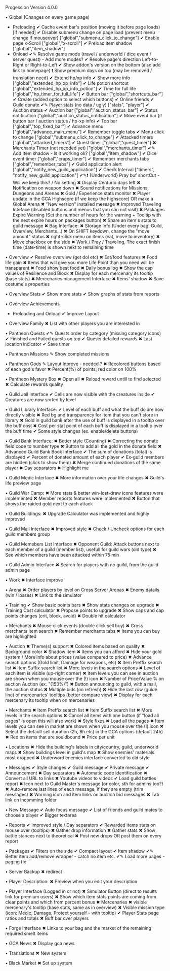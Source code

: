 
Progess on Version 4.0.0


• Global (Changes on every game page)
-	Preloading
✔		Cache event bar's position (moving it before page loads) [if needed]
✔		Disable submenu change on page load (prevent menu change if mouseover) ["global","submenu_click_to_change"]
✔		Enable page x-Scroll ["global","x-scroll"]
✔		Preload item shadow ["global","item_shadow"]
-	Onload
✔✎		Resolve game mode (travel / underworld / dice event / server quest) - Add more modes?
✔		Resolve page's direction Left-to-Right or Right-to-Left
✔		Show addon's version on the bottom (also add link to homepage)
❗		Show premium days on top (may be removed / translation need)
✔		Extend hp/xp info
✔			Show more info ["global","extended_hp_xp_info"]
✔				Life potion shortcut ["global","extended_hp_xp_info_potion"]
✔			Time for full life ["global","hp_timer_for_full_life"]
✔		Button bar ["global","shortcuts_bar"]
✔			Create (added option to select which buttons)
✔			Online friends
✔			Guild donate
✔✎			Player stats (no data / ugly) ["stats", "player"]
✔		Auction status
✔			Auction bar ["global","auction_status_bar"]
✔			Status notification ["global","auction_status_notification"]
✔		Move event bar (if button bar / auction status / hp-xp info)
✔		Top bar ["global","top_fixed_bar"]
✔		Advance menu ["global","advance_main_menu"]
✔			Remember toggle tabs
✔		Menu click to change ["global","submenu_click_to_change"]
✔		Attacked timers ["global","attacked_timers"]
✔		Quest timer ["global","quest_timer"]
✖		Merchants Timer (not recoded yet) ["global","merchants_timer"]
✔✎		Add Item shadow - Is it working ok? ["global","item_shadow"]
✔		Dice event timer ["global","craps_timer"]
✔		Remember merchants tabs ["global","remember_tabs"]
✔		Guild application alert ["global","notify_new_guild_application"]
✔			Check Interval ["timers", "notify_new_guild_application"]
✔✎❗		{Underworld} Pray buf shortCut - Will we keep this? / No setting
✖		Display Centurio days left
✖		Notification on weapon down
✖		Sound notifications for Missions, Dungeons and Arenas
✖		Gold / Experience stats monitor
✖		Player update in the GCA Highscore (if we keep the highscore) OR make a Global Arena
✖		"New version" installed message
✖		Improved Traveling Inteface (disabled buttons and menus that you can not visit)
✖		Packages Expire Warning (Set the number of hours for the warning +  Tooltip with the next expire hours on packages button)
✖		Share an item's stats to guild message
✖		Bag Interface:
✖			Storage Info (Under every bag! Guild, Overview, Merchants...)
✖			On SHIFT keydown, change the "move amount" status
✖			right-click menu on items (eat, move to inventory) 
✖			Move chackbox on the side
✖		Work / Pray / Traveling, The exact finish time (date-time) is shown next to remaining time 


• Overview
✔		Resolve overview (get dol etc)
✖		Eat/food features
✖			Food life gain
✖			Items that will give you more Life Point than you need will be transparent
✖			Food show best food
✖		Daily bonus log
✖		Show the cap values of Resilience and Block
✖		Display for each mercenary its tooltip (base stats)
✖		Mercenaries management Interface
✖		Items' shadow
✖		Save costume's properties


• Overview Stats
✔		Show more stats
✔		Show graphs of stats from reports


• Overview Achievements
-	Preloading and Onload
✔		Improve Layout


• Overview Family
✖		List with other players you are interested in


• Pantheon Quests
✔✎		Quests order by category (missing category icons)
✔		Finished and Failed quests on top
✔		Quests detailed rewards
✖		Last location indicator
✔		Save timer


• Pantheon Missions
✎		Show completed missions


• Pantheon Gods
✎		Layout Inprove - needed ?
✖		Recolored buttons based of each god's favor 
✖		Percent(%) of points, red color on 100%


• Pantheon Mystery Box
✖		Open all
✖		Reload reward untill to find selected
✖		Calculate rewards quality


• Guild Jail Interface
✔		Cells are now visible with the creatures inside
✔		Creatures are now sorted by level


• Guild Library Interface: 
✔		Level of each buff and what the buff do are now directly visible 
✖		Red bg and transparency for item that you can't store in library 
✖		Gold in guild bank after the use of buff is displayed in a tooltip over the buff cost 
✖		Cost per stat point of each buff is displayed in a tooltip over the buff time 
✔		Some style changes (ex. enable/delete buttons) 


• Guild Bank Interface: 
✖		Better style (Counting)
✖		Correcting the donate field code to number type 
✖		Button to add all the gold in the donate field
✖		Advanced Guild Bank Book Interface
✔			The sum of donations (total) is displayed 
✔			Percent of donated amount of each player 
✔			Ex-guild members are hidden (click to show them) 
✖			Merge continued donations of the same player 
✖			Day separators
✖			Highlight  me


• Guild Medic Interface 
✖		More information over your life changes 
✖		Guild's life preview page


• Guild War Camp:
✖		More stats & better win-lost-draw icons features were implemented 
✖		Member reports features were implemented
✖		Button that shows the raided gold next to each attack 


• Guild Buildings:
✖		 Upgrade Calculator was implemented and highly improved


• Guild Mail Interface 
✖		Improved style
✖		Check / Uncheck options for each guild members group 


• Guild Memebers List Interface
✖		Opponent Guild: Attack buttons next to each member of a guild (member list), usefull for guild wars (old type)
✖		See which members have been attacked within 75 min 


• Guild Admin Interface
✖		Search for players with no guild, from the guild admin page 


• Work
✖		Interface improve


• Arena
✖		Order players by level on Cross Server Arenas
✖		Enemy datails (win / losses)
✖		Link to the simulator


• Training
✔		Show basic points bars
✖		Show stats changes on upgrade
✖		Training Cost calculator 
✖		Propose points to upgrade
✖		Show caps and cap points changes (crit, block, avoid)
✖		Double hit calculator
	

• Merchants
✖		Mouse click events (double click sell buy)
✖		Cross merchants item search
✖		Remember merchants tabs
✖		Items you can buy are highlighted 


• Auction
✖		Theme(s) support
✖		Colored items based on quality
✖			Background color
✖			Shadow item
✖		Items you can afford
✖		Hide your gold system / More info about prices (value compared to price) 
✖		Advance search options (Gold limit, Damage for weapons, etc) 
✖		Item Preffix search list 
✖		Item Suffix search list 
✖		More levels in the search options 
✖		Level of each item is visible (up-right corner) 
✖		Item levels you can see in auction are shown when you mouse over the (!) icon
✖		Number of Price/Value % on auction Auction (ex. "(153%)")
✖		Button announcing to guild, with a mail, the auction status
✖		Multiple bids (no refresh)
✖		Hide the last row (guide line) of mercenaries' tooltips (better compare view)
✖		Display for each mercenary its tooltip when on mercenaries


• Merchants
✖		Item Preffix search list
✖		Item Suffix search list
✖		More levels in the search options 
✖		Cancel all items with one button (if "load all pages" is open this will also work) 
✖		Style fixes 
✖		Load all the pages 
✖		Item levels you can see in market are shown when you mouse over the (!) icon
✖		Select the default sell duration (2h, 8h etc) in the GCA options (default 24h)
✖		Red on items that are souldbound
✖		Price per unit


• Locations
✖		Hide the building's labels in city/country, guild, underworld maps
✖		Show buildings level in guild's map
✖		Show enemies' materials most dropped
✖		Underword enemies interface converted to old style


• Messages
✔		Style changes
✔			Guild message
✔			Private message
✔			Announcement
✖		Day separators 
✖		Automatic code identification
✖			Convert all URL to links
✖			Youtube videos to videos
✔		Load guild battles report
✖		Icon next to Guild Master's message (or color, sth for admins too?)
✖		Auto-remove last lines of each message, if they are empty (trim messages)
✖		Warning icon and item links on auction bid messages
✖		Tab link on incomming folder


• New Message
✔		Auto focus message
✔		List of friends and guild mates to choose a player
✔		Bigger textarea


• Reports
✔		Improved style / Day separators 
✔		Rewarded items stats on mouse over (tooltips)
✖		Gather drop information
✖		Gather stats
✖		Show battle stances next to theoretical
✖		Post new drops OR post them on every report


• Packages
✔		Filters on the side
✔		Compact layout
✔		Item shadow
✔✎		Better item add/remove wrapper - catch no item etc.
✔✎		Load more pages - paging fix


• Server Backup
✖	redirect


• Player Description:
✖		Preview when you edit your description 


• Player Interface (Logged in or not)
✖		Simulator Button (direct to results link for premium users) 
✖		Show which item stats points are coming from clear points and which from percent bonus 
✖		Mercenaries 
✖			visible mercenary's tooltip (base stats, same as in overview)
✖			Visible mission type (icon: Medic, Damage, Protect yourself - with tooltip) 
✔		Player Stats page ratios and totals
✖		Buff bar over players


• Forge Interface
✖		Links to your bag and the market of the remaining required smelt items


• GCA News
✖		Display gca news


• Translations
✖		New system


• Black Market
✖		Set up system


